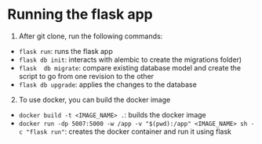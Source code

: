 # Running the flask app
1.  After git clone, run the following commands:
- `flask run`: runs the flask app
- `flask db init`: interacts with alembic to create the migrations folder)
- `flask  db migrate`: compare existing database model and create the script to go from one revision to the other
- `flask db upgrade`: applies the changes to the database

2. To use docker, you can build the docker image
- `docker build -t <IMAGE_NAME> .`: builds the docker image
- `docker run -dp 5007:5000 -w /app -v "$(pwd):/app" <IMAGE_NAME> sh -c "flask run"`: creates the docker container and run it using flask

